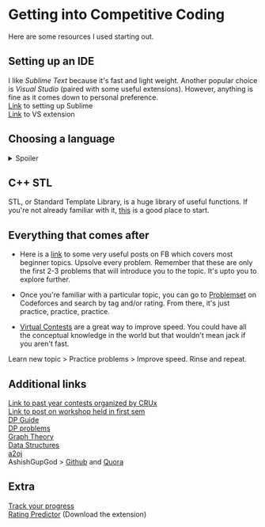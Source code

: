 # Getting into Competitive Coding
Here are some resources I used starting out.

## Setting up an IDE
I like *Sublime Text* because it's fast and light weight. Another popular choice is *Visual Studio* (paired with some useful extensions). However, anything is fine as it comes down to personal preference.\
[Link](https://facebook.com/groups/BPHCCompetitiveCoding/permalink/2365719330329693/) to setting up Sublime\
[Link](https://facebook.com/groups/BPHCCompetitiveCoding/permalink/2491737024394589/) to VS extension

## Choosing a language
<details>
  <summary>Spoiler</summary>
 
  It's *C++* and [here's](https://www.codingninjas.com/blog/2018/04/11/the-best-languages-for-competitive-programming) why.\
  **tl;dr**: C++ is the fastest and has a lot of useful functions.
  
  If you're not already familiar with this language, it's advised that you switch over. There are infinitely many links on the internet that guide you through the basics, so this blog won't mention any.
</details>

## C++ STL
STL, or Standard Template Library, is a huge library of useful functions. If you're not already familiar with it, [this](https://hackerrank.com/domains/cpp/stl) is a good place to start.

## Everything that comes after
* Here is a [link](https://facebook.com/groups/BPHCCompetitiveCoding/permalink/2368441416724151/) to some very useful posts on FB which covers most beginner topics. Upsolve every problem. Remember that these are only the first 2-3 problems that will introduce you to the topic. It's upto you to explore further.

* Once you're familiar with a particular topic, you can go to [Problemset](https://codeforces.com/problemset) on Codeforces and search by tag and/or rating. From there, it's just practice, practice, practice.

* [Virtual Contests](https://codeforces.com/blog/entry/70036) are a great way to improve speed. You could have all the conceptual knowledge in the world but that wouldn't mean jack if you aren't fast.

Learn new topic > Practice problems > Improve speed. Rinse and repeat.

## Additional links
[Link to past year contests organized by CRUx](https://codeforces.com/group/mnjOBx357f/contests)\
[Link to post on workshop held in first sem](https://facebook.com/groups/BPHCCompetitiveCoding/permalink/2470947036473588/)\
[DP Guide](https://codeforces.com/blog/entry/67679)\
[DP problems](https://atcoder.jp/contests/dp)\
[Graph Theory](https://hackerearth.com/practice/algorithms/graphs/graph-representation/tutorial/)\
[Data Structures](https://hackerearth.com/practice/data-structures/arrays/1-d/tutorial/)\
[a2oj](https://a2oj.com/)\
AshishGupGod > [Github](https://github.com/Ashishgup1/Competitive-Coding?files=1) and [Quora](https://quora.com/What-are-some-C-hacks-for-competitive-programming-except-STL/answer/Ashish-Gupta-211?ch=10&share=79b0de97&srid=ihpN)

## Extra
[Track your progress](https://cfviz.netlify.com/)\
[Rating Predictor](https://cf-predictor-frontend.herokuapp.com/) (Download the extension)
